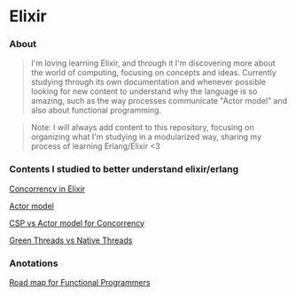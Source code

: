 # Elixir
### About
> I'm loving learning Elixir, and through it I'm discovering more about the world of computing, focusing on concepts and ideas. Currently studying through its own documentation and whenever possible looking for new content to understand why the language is so amazing, such as the way processes communicate "Actor model" and also about functional programming.

> Note: I will always add content to this repository, focusing on organizing what I'm studying in a modularized way, sharing my process of learning Erlang/Elixir <3

### Contents I studied to better understand elixir/erlang 
[Concorrency in Elixir](https://www.cloudbees.com/blog/concurrency-in-elixir)

[Actor model](https://www.brianstorti.com/the-actor-model/)

[CSP vs Actor model for Concorrency](https://dev.to/karanpratapsingh/csp-vs-actor-model-for-concurrency-1cpg)

[Green Threads vs Native Threads](https://www.geeksforgeeks.org/green-vs-native-threads-and-deprecated-methods-in-java/)

### Anotations
[Road map for Functional Programmers](https://hub.packtpub.com/a-five-level-learning-roadmap-for-functional-programmers/)